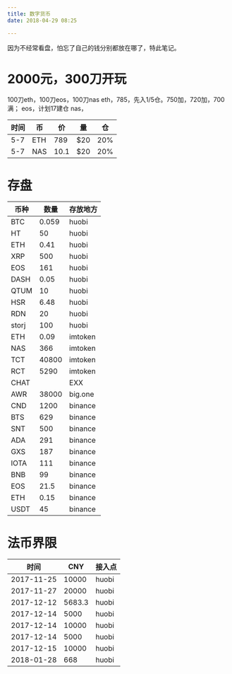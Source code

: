 ```yaml
---
title: 数字货币
date: 2018-04-29 08:25

---
```

因为不经常看盘，怕忘了自己的钱分别都放在哪了，特此笔记。
<!--more-->
#  2000元，300刀开玩
100刀eth，100刀eos，100刀nas
eth，785，先入1/5仓。750加，720加，700满；
eos，计划17建仓
nas，

| 时间 | 币 | 价 | 量 | 仓 |
|--|--|--|--|--|
| 5-7 | ETH | 789 | $20 | 20% |
| 5-7 | NAS | 10.1 | $20 | 20% |


# 存盘
| 币种 | 数量 | 存放地方 |
|--|--|--|
| BTC | 0.059 | huobi |
| HT | 50 | huobi |
| ETH | 0.41 | huobi |
| XRP | 500 | huobi |
| EOS | 161 | huobi |
| DASH | 0.05 | huobi |
| QTUM | 10 | huobi |
| HSR | 6.48 | huobi |
| RDN | 20 | huobi |
| storj | 100 | huobi |
| ETH | 0.09 | imtoken |
| NAS | 366 | imtoken |
| TCT | 40800 | imtoken |
| RCT | 5290 | imtoken |
| CHAT |  | EXX |
| AWR | 38000 | big.one |
| CND | 1200 | binance |
| BTS | 629 | binance |
| SNT | 500 | binance |
| ADA | 291 | binance |
| GXS | 187 | binance |
| IOTA | 111 | binance |
| BNB | 99 | binance |
| EOS | 21.5 | binance |
| ETH | 0.15 | binance |
| USDT | 45 | binance |

# 法币界限
| 时间 | CNY | 接入点 |
|--|--|--|
| 2017-11-25 | 10000 | huobi |
| 2017-11-27 | 20000 | huobi |
| 2017-12-12 | 5683.3| huobi |
| 2017-12-14 | 5000  | huobi |
| 2017-12-14 | 10000 | huobi |
| 2017-12-14 | 5000  | huobi |
| 2017-12-15 | 10000 | huobi |
| 2018-01-28 | 668   | huobi |
